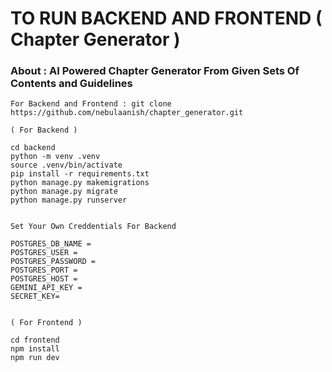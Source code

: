 #  TO RUN BACKEND AND FRONTEND ( Chapter Generator ) 

### About : AI Powered Chapter Generator From Given Sets Of Contents and Guidelines

```
For Backend and Frontend : git clone https://github.com/nebulaanish/chapter_generator.git
```
```
( For Backend )

cd backend
python -m venv .venv
source .venv/bin/activate
pip install -r requirements.txt
python manage.py makemigrations
python manage.py migrate
python manage.py runserver

```

```

Set Your Own Creddentials For Backend

POSTGRES_DB_NAME = 
POSTGRES_USER = 
POSTGRES_PASSWORD = 
POSTGRES_PORT = 
POSTGRES_HOST = 
GEMINI_API_KEY = 
SECRET_KEY=


```

```
( For Frontend )

cd frontend
npm install
npm run dev

```
